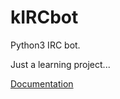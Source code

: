 # kIRCbot

Python3 IRC bot. 

Just a learning project...

[Documentation](https://gist.github.com/GarrettSocling/371917661f98c6c54beea49de94ce1d9)

